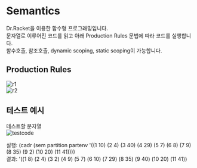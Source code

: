# Semantics
Dr.Racket을 이용한 함수형 프로그래밍입니다.  
문자열로 이루어진 코드를 읽고 아래 Production Rules 문법에 따라 코드를 실행합니다.  
함수호출, 참조호출, dynamic scoping, static scoping이 가능합니다.
## Production Rules
![r1](https://user-images.githubusercontent.com/49792776/83981535-c9bcd280-a959-11ea-9b55-18fe258b339e.PNG)  
![r2](https://user-images.githubusercontent.com/49792776/83981537-ca556900-a959-11ea-94f8-df1b7b29a5fb.PNG)  
## 테스트 예시
테스트할 문자열  
![testcode](https://user-images.githubusercontent.com/49792776/83981848-a47d9380-a95c-11ea-807d-627e297ed506.PNG)  

실행: (cadr (sem partition partenv '((1 10) (2 4) (3 40) (4 29) (5 7) (6 8) (7 9) (8 35) (9 2) (10 20) (11 41))))  
결과: '((1 8) (2 4) (3 2) (4 9) (5 7) (6 10) (7 29) (8 35) (9 40) (10 20) (11 41))  
